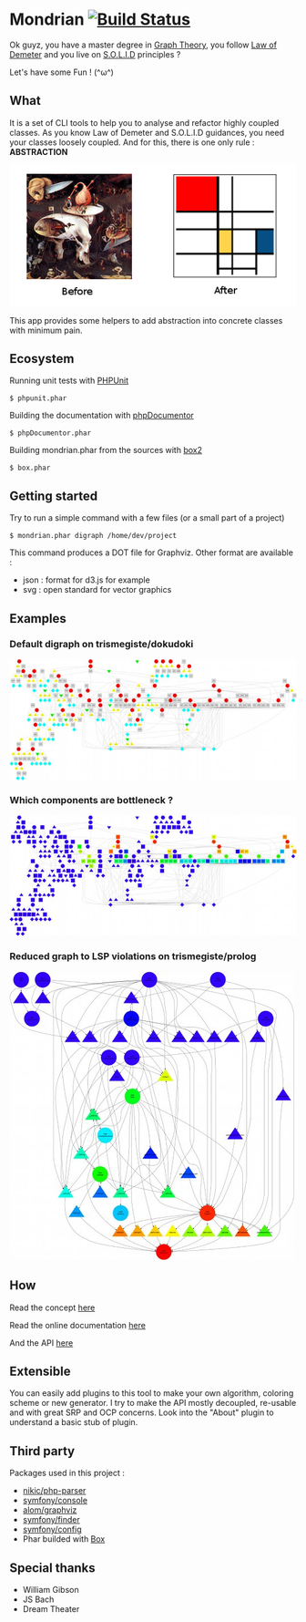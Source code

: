 # Mondrian [![Build Status](https://travis-ci.org/Trismegiste/Mondrian.png?branch=master)](https://travis-ci.org/Trismegiste/Mondrian)

Ok guyz, you have a master degree in [Graph Theory][1], you follow [Law of Demeter][2]
and you live on [S.O.L.I.D][3] principles ?

Let's have some Fun ! (^ω^)

## What
It is a set of CLI tools to help you to analyse and refactor highly coupled classes.
As you know Law of Demeter and S.O.L.I.D guidances, you need your classes loosely
coupled. And for this, there is one only rule : **ABSTRACTION**

![From Hell To Kiss](./Resources/doc/img/abstracting.png)

This app provides some helpers to add abstraction into concrete classes
with minimum pain.

## Ecosystem
Running unit tests with [PHPUnit](https://phpunit.de/getting-started.html)
```
$ phpunit.phar
```

Building the documentation with [phpDocumentor](http://phpdoc.org/docs/latest/getting-started/installing.html#phar)
```
$ phpDocumentor.phar
```

Building mondrian.phar from the sources with [box2](https://github.com/box-project/box2#as-a-phar-recommended)
```
$ box.phar
```

## Getting started
Try to run a simple command with a few files (or a small part of a project)
```
$ mondrian.phar digraph /home/dev/project
```
This command produces a DOT file for Graphviz. Other format are available :
* json : format for d3.js for example
* svg : open standard for vector graphics

## Examples
### Default digraph on trismegiste/dokudoki
![digraph1](./Resources/doc/img/sample1.jpg)

### Which components are bottleneck ?
![digraph2](./Resources/doc/img/sample2.jpg)

### Reduced graph to LSP violations on trismegiste/prolog
![digraph3](./Resources/doc/img/sample3.jpg)

## How

Read the concept [here][12]

Read the online documentation [here][4]

And the API [here][5]

## Extensible

You can easily add plugins to this tool to make your own algorithm, coloring scheme
or new generator. I try to make the API mostly decoupled, re-usable and with great
SRP and OCP concerns. Look into the "About" plugin to understand a basic stub of
plugin.

## Third party

Packages used in this project :

 * [nikic/php-parser][6]
 * [symfony/console][7]
 * [alom/graphviz][8]
 * [symfony/finder][9]
 * [symfony/config][10]
 * Phar builded with [Box][11]

## Special thanks

 * William Gibson
 * JS Bach
 * Dream Theater

[1]: http://en.wikipedia.org/wiki/Graph_theory
[2]: http://en.wikipedia.org/wiki/Law_of_Demeter
[3]: http://en.wikipedia.org/wiki/SOLID_(object-oriented_design)
[4]: http://trismegiste.github.io/Mondrian/
[5]: http://trismegiste.github.io/Mondrian/doc/index.html
[6]: https://github.com/nikic/PHP-Parser
[7]: https://github.com/symfony/Console
[8]: https://github.com/alexandresalome/graphviz
[9]: https://github.com/symfony/Finder
[10]: https://github.com/symfony/Config
[11]: https://github.com/kherge/Box
[12]: ./Resources/doc/README.md
